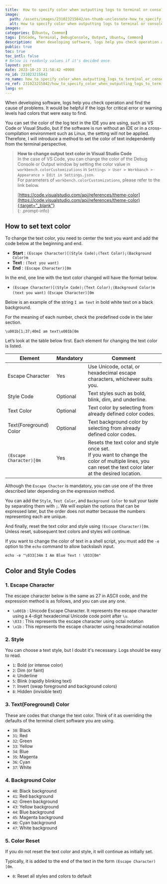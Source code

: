 ```yaml
---
title:  How to specify color when outputting logs to terminal or console
image:
  path: /assets/images/231023215842/en-thumb-unclesnote-how_to_specify_color_when_outputting_logs_to_terminal_or_console.png
  alt: How to specify color when outputting logs to terminal or console
images: 
categories: [Ubuntu, Common]
tags: [VSCode, Terminal, DebugConsole, Output, Ubuntu, Common]
description:  When developing software, logs help you check operation and find the cause of problems. It would be helpful if the logs for critical error or warning levels
public: true
toc: true
toc_intl: false
# Below is readonly values if it's decided once
layout: post
date: 2023-10-23 21:58:42 +0900
ro_id: 231023215842
ro_name: how_to_specify_color_when_outputting_logs_to_terminal_or_console
ro_ref: 231023215842/how_to_specify_color_when_outputting_logs_to_terminal_or_console
lang: en
---
```

When developing software, logs help you check operation and find the cause of problems. It would be helpful if the logs for critical error or warning levels had colors that were easy to find.  

You can set the color of the log text in the IDE you are using, such as VS Code or Visual Studio, but if the software is run without an IDE or in a cross-compilation environment such as Linux, the setting will not be applied. Therefore, I will introduce a method to set the color of text independently from the terminal perspective.  
> **How to change output text color in Visual Studio Code**  
> In the case of VS Code, you can change the color of the Debug Console or Output window by setting the color value in `workbench.colorCustomizations` in `Settings > User > Workbanch > Appearance > Edit in Settings.json`.  
> For parameters of `workbench.colorCustomizations`, please refer to the link below.  
>   
> [https://code.visualstudio.com/api/references/theme-color](https://code.visualstudio.com/api/references/theme-color){:target="_blank"}    
{: .prompt-info}
## How to set text color
To change the text color, you need to center the text you want and add the code below at the beginning and end.  
- **Start** : `(Escape Character)[(Style Code);(Text Color);(Background Color)m`
- **Text** : `(Text you want)`
- **End** : `(Escape Character)[0m`

In the end, one line with the text color changed will have the format below.  
- `(Escape Character)[(Style Code);(Text Color);(Background Color)m`  `(text you want)`  `(Escape Character)[0m`

Below is an example of the string `I am text` in bold white text on a black background.  

For the meaning of each number, check the predefined code in the later section.  

```
\u001b[1;37;40mI am text\u001b[0m
```
Let’s look at the table below first. Each element for changing the text color is listed.  

| Element                | Mandatory | Comment                                                                                                                                                     |
| ---------------------- | --------- | ----------------------------------------------------------------------------------------------------------------------------------------------------------- |
| Escape Character       | Yes       | Use Unicode, octal, or hexadecimal escape characters, whichever suits you.                                                                                  |
| Style Code             | Optional  | Text styles such as bold, blink, dim, and underline.                                                                                                        |
| Text Color             | Optional  | Text color by selecting from already defined color codes.                                                                                                   |
| Text(Foreground) Color | Optional  | Text background color by selecting from already defined color codes.                                                                                        |
| `(Escape Character)[0m`  | Yes       | Resets the text color and style once set.<br>If you want to change the color of multiple lines, you can reset the text color later at the desired location. |

Although the `Escape Chacter` is mandatory, you can use one of the three described later depending on the expression method.  

You can add the `Style`, `Text Color`, and `Background Color` to suit your taste by separating them with `;`. We will explain the options that can be expressed later, but the order does not matter because the numbers representing each are unique.  

And finally, reset the text color and style using `(Escape Character)[0m`. Unless reset, subsequent text colors and styles will continue.  

If you want to change the color of text in a shell script, you must add the `-e` option to the `echo` command to allow backslash input.  

```shell
echo -e "\033[34m I Am Blue Text ! \033[0m"
```
## Color and Style Codes
### 1. Escape Character
The escape character below is the same as 27 in ASCII code, and the expression method is as follows, and you can use any one.  
- `\u001b` : Unicode Escape Character. It represents the escape character using a 4-digit hexadecimal Unicode code point after `\u`.
- `\033` :  This represents the escape character using octal notation
- `\x1b` : This represents the escape character using hexadecimal notation

### 2. Style
You can choose a text style, but I doubt it's necessary. Logs should be easy to read.  
- `1`: Bold (or intense color)
- `2`: Dim (or faint)
- `4`: Underline
- `5`: Blink (rapidly blinking text)
- `7`: Invert (swap foreground and background colors)
- `8`: Hidden (invisible text)

### 3.  Text(Foreground) Color
These are codes that change the text color. Think of it as overriding the defaults of the terminal client software you are using.  
- `30`: Black
- `31`: Red
- `32`: Green
- `33`: Yellow
- `34`: Blue
- `35`: Magenta
- `36`: Cyan
- `37`: White

### 4. Background Color
- `40`: Black background
- `41`: Red background
- `42`: Green background
- `43`: Yellow background
- `44`: Blue background
- `45`: Magenta background
- `46`: Cyan background
- `47`: White background

###  5. Color Reset
If you do not reset the text color and style, it will continue as initially set.  

Typically, it is added to the end of the text in the form `(Escape Character)[0m`.  
- `0`: Reset all styles and colors to default
